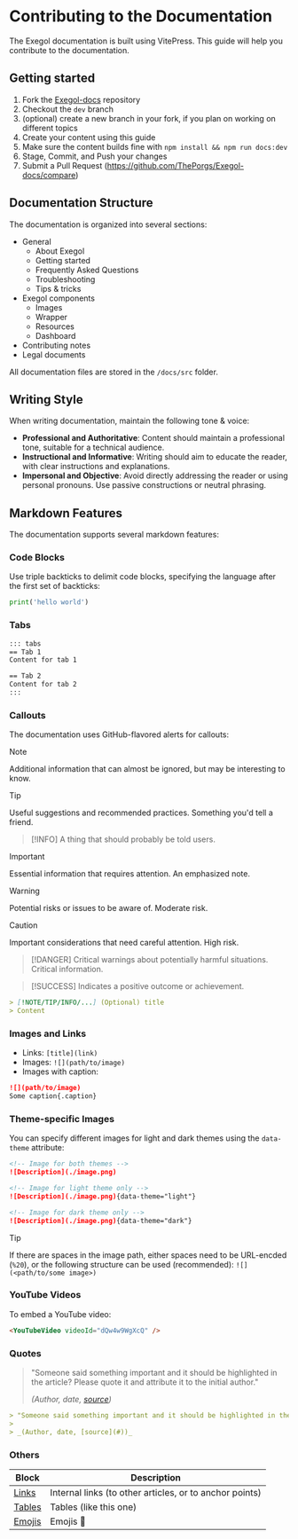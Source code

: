 # Contributing to the Documentation

The Exegol documentation is built using VitePress. This guide will help you contribute to the documentation.

## Getting started

1. Fork the [Exegol-docs](https://github.com/ThePorgs/Exegol-docs) repository
2. Checkout the `dev` branch
3. (optional) create a new branch in your fork, if you plan on working on different topics
4. Create your content using this guide
5. Make sure the content builds fine with `npm install && npm run docs:dev`
6. Stage, Commit, and Push your changes
7. Submit a Pull Request (https://github.com/ThePorgs/Exegol-docs/compare)

## Documentation Structure

The documentation is organized into several sections:

- General
    - About Exegol
    - Getting started
    - Frequently Asked Questions
    - Troubleshooting
    - Tips & tricks
- Exegol components
    - Images
    - Wrapper
    - Resources
    - Dashboard
- Contributing notes
- Legal documents

All documentation files are stored in the `/docs/src` folder.

## Writing Style

When writing documentation, maintain the following tone & voice:

* **Professional and Authoritative**: Content should maintain a professional tone, suitable for a technical audience.
* **Instructional and Informative**: Writing should aim to educate the reader, with clear instructions and explanations.
* **Impersonal and Objective**: Avoid directly addressing the reader or using personal pronouns. Use passive constructions or neutral phrasing.

## Markdown Features

The documentation supports several markdown features:

### Code Blocks

Use triple backticks to delimit code blocks, specifying the language after the first set of backticks:

```python
print('hello world')
```

### Tabs

```markdown
::: tabs
== Tab 1
Content for tab 1

== Tab 2
Content for tab 2
:::
```

### Callouts

The documentation uses GitHub-flavored alerts for callouts:

> [!NOTE]
> Additional information that can almost be ignored, but may be interesting to know.

> [!TIP]
> Useful suggestions and recommended practices. Something you'd tell a friend.

> [!INFO]
> A thing that should probably be told users.

> [!IMPORTANT]
> Essential information that requires attention. An emphasized note.

> [!WARNING]
> Potential risks or issues to be aware of. Moderate risk.

> [!CAUTION]
> Important considerations that need careful attention. High risk.

> [!DANGER]
> Critical warnings about potentially harmful situations. Critical information.

> [!SUCCESS]
> Indicates a positive outcome or achievement.

```markdown
> [!NOTE/TIP/INFO/...] (Optional) title
> Content
```

### Images and Links

- Links: `[title](link)`
- Images: `![](path/to/image)`
- Images with caption:

```markdown
![](path/to/image)
Some caption{.caption}
```

### Theme-specific Images

You can specify different images for light and dark themes using the `data-theme` attribute:

```markdown
<!-- Image for both themes -->
![Description](./image.png)

<!-- Image for light theme only -->
![Description](./image.png){data-theme="light"}

<!-- Image for dark theme only -->
![Description](./image.png){data-theme="dark"}
```

> [!TIP]
> If there are spaces in the image path, either spaces need to be URL-encded (`%20`), or the following structure can be used (recommended): `![](<path/to/some image>)`

### YouTube Videos

To embed a YouTube video:

```markdown
<YouTubeVideo videoId="dQw4w9WgXcQ" />
```


### Quotes

> "Someone said something important and it should be highlighted in the article? Please quote it and attribute it to the initial author."
>  
> _(Author, date, [source](#))_

```markdown
> "Someone said something important and it should be highlighted in the article? Please quote it and attribute it to the initial author."
>  
> _(Author, date, [source](#))_
```

### Others

| Block                                                              | Description                                             |
|--------------------------------------------------------------------|---------------------------------------------------------|
| [Links](https://vitepress.dev/guide/markdown#links)                | Internal links (to other articles, or to anchor points) |
| [Tables](https://vitepress.dev/guide/markdown#github-style-tables) | Tables (like this one)                                  |
| [Emojis](https://vitepress.dev/guide/markdown#emoji)               | Emojis :tada:                                           |

